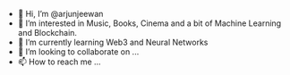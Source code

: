 - 👋 Hi, I’m @arjunjeewan
- 👀 I’m interested in Music, Books, Cinema and a bit of Machine Learning and Blockchain.
- 🌱 I’m currently learning Web3 and Neural Networks
- 💞️ I’m looking to collaborate on ...
- 📫 How to reach me ...

<!---
arjunjeewan/arjunjeewan is a ✨ special ✨ repository because its `README.md` (this file) appears on your GitHub profile.
You can click the Preview link to take a look at your changes.
--->
